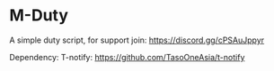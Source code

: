 # M-Duty
A simple duty script, for support join: https://discord.gg/cPSAuJppyr

Dependency: T-notify: https://github.com/TasoOneAsia/t-notify
